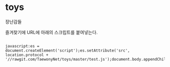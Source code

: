 # toys
장난감들

즐겨찾기에 URL에 아래의 스크립트를 붙여넣는다.

<pre><code>
javascript:es = document.createElement('script');es.setAttribute('src', location.protocol + '//rawgit.com/TaewonyNet/toys/master/test.js');document.body.appendChild(es);
</code></pre>


